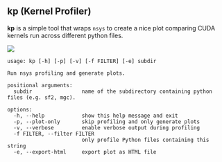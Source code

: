 
## kp (Kernel Profiler)

**kp** is a simple tool that wraps `nsys` to create a nice plot comparing CUDA kernels run across different python files.

![](assets/sample.png)
```
usage: kp [-h] [-p] [-v] [-f FILTER] [-e] subdir

Run nsys profiling and generate plots.

positional arguments:
  subdir                name of the subdirectory containing python files (e.g. sf2, mgc).

options:
  -h, --help            show this help message and exit
  -p, --plot-only       skip profiling and only generate plots
  -v, --verbose         enable verbose output during profiling
  -f FILTER, --filter FILTER
                        only profile Python files containing this string
  -e, --export-html     export plot as HTML file
```